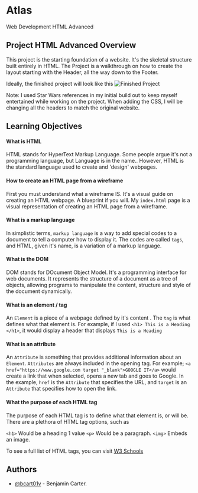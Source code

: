 # Atlas 
Web Development
HTML Advanced



## Project HTML Advanced Overview

This project is the starting foundation of a website. It's the skeletal structure built entirely in HTML. The Project is a walkthrough on how to create the layout starting with the Header, all the way down to the Footer.

Ideally, the finished project will look like this
![Finished Project](https://s3.eu-west-3.amazonaws.com/hbtn.intranet/uploads/medias/2021/4/1f4cd63ecc3a8c03b0f4309b74aca179e225aabf.jpg?X-Amz-Algorithm=AWS4-HMAC-SHA256&X-Amz-Credential=AKIA4MYA5JM5DUTZGMZG%2F20240515%2Feu-west-3%2Fs3%2Faws4_request&X-Amz-Date=20240515T141946Z&X-Amz-Expires=86400&X-Amz-SignedHeaders=host&X-Amz-Signature=a56c09408611f018e4782c5d6f6f5c78b5d6323bc15a910efbfdaab6e43cbc8d)

Note: I used Star Wars references in my initial build out to keep myself entertained while working on the project. When adding the CSS, I will be changing all the headers to match the original website.
## Learning Objectives

#### What is HTML
HTML stands for HyperText Markup Language. Some people argue it's not a programming language, but Language is in the name.. However, HTML is the standard language used to create and 'design' webpages. 


#### How to create an HTML page from a wireframe
First you must understand what a wireframe IS. It's a visual guide on creating an HTML webpage. A blueprint if you will. My `index.html` page is a visual representation of creating an HTML page from a wireframe.

####  What is a markup language
In simplistic terms, `markup language` is a way to add special codes to a document to tell a computer how to display it. The codes are called `tags`, and HTML, given it's name, is a variation of a markup language. 


#### What is the DOM
DOM stands for DOcument Object Model. It's a programming interface for web documents. It represents the structure of a document as a tree of objects, allowing programs to manipulate the content, structure and style of the document dynamically.

#### What is an element / tag
An `Element` is a piece of a webpage defined by it's <tag> content <end tag>. The `tag` is what defines what that element is. For example, if I used `<h1> This is a Heading </h1>`, it would display a header that displays `This is a Heading`

#### What is an attribute
An `Attribute` is something that provides additional information about an `Element`. `Attributes` are always included in the opening tag. For example;
`<a href="https://www.google.com target "_blank">GOOGLE IT</a>` would create a link that when selected, opens a new tab and goes to Google. In the example, `href` is the `Attribute` that specifies the URL, and `target` is an `Attribute` that specifies how to open the link.

#### What the purpose of each HTML tag

The purpose of each HTML tag is to define what that element is, or will be. There are a plethora of HTML tag options, such as 

`<h1>` Would be a heading 1 value
`<p>` Would be a paragraph. 
`<img>` Embeds an image. 

To see a full list of HTML tags, you can visit [W3 Schools](https://www.w3schools.com/tags/default.asp)
## Authors

- [@bcart01v](https://github.com/bcart01v) - Benjamin Carter.

